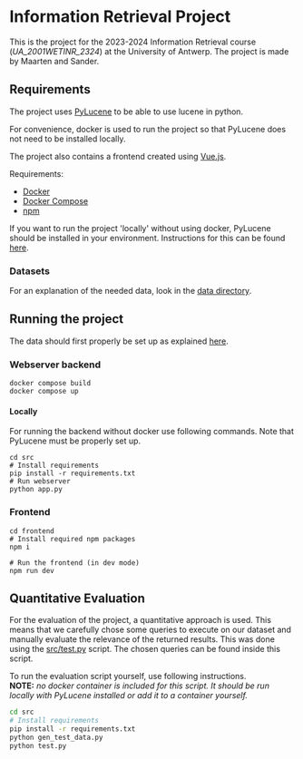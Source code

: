 # Information Retrieval Project

This is the project for the 2023-2024 Information Retrieval course (_UA_2001WETINR_2324_) at the University of Antwerp.
The project is made by Maarten and Sander.

## Requirements

The project uses [PyLucene](https://lucene.apache.org/pylucene/) to be able to use lucene in python.

For convenience, docker is used to run the project so that PyLucene does not need to be installed locally.

The project also contains a frontend created using [Vue.js](https://vuejs.org/).

Requirements:

- [Docker](https://www.docker.com/)
- [Docker Compose](https://docs.docker.com/compose/install/)
- [npm](https://www.npmjs.com/package/npm)

If you want to run the project 'locally' without using docker,
PyLucene should be installed in your environment.
Instructions for this can be found [here](https://lucene.apache.org/pylucene/install.html).

### Datasets

For an explanation of the needed data,
look in the [data directory](./data/README.md).

## Running the project

The data should first properly be set up as explained [here](./data/README.md).

### Webserver backend

```
docker compose build
docker compose up
```

#### Locally

For running the backend without docker use following commands.
Note that PyLucene must be properly set up.

```
cd src
# Install requirements
pip install -r requirements.txt
# Run webserver
python app.py
```

### Frontend

```
cd frontend
# Install required npm packages
npm i

# Run the frontend (in dev mode)
npm run dev
```

## Quantitative Evaluation

For the evaluation of the project, a quantitative approach is used.
This means that we carefully chose some queries to execute on our dataset
and manually evaluate the relevance of the returned results.
This was done using the [src/test.py](./src/test.py) script.
The chosen queries can be found inside this script.

To run the evaluation script yourself, use following instructions.  
**NOTE:** _no docker container is included for this script.
It should be run locally with PyLucene installed or add it to a container yourself._

```bash
cd src
# Install requirements
pip install -r requirements.txt
python gen_test_data.py
python test.py
```
